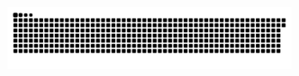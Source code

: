 <picture>
  <source media="(prefers-color-scheme: dark)" srcset="https://raw.githubusercontent.com/MarineHakobyan/MarineHakobyan/61a00326d1908b90a354f3fba82c539c3654495c/github-contribution-grid-snake-dark.svg" />
  <source media="(prefers-color-scheme: light)" srcset="https://raw.githubusercontent.com/MarineHakobyan/MarineHakobyan/61a00326d1908b90a354f3fba82c539c3654495c/github-contribution-grid-snake.svg" />
  <img alt="github-snake" src="https://raw.githubusercontent.com/MarineHakobyan/MarineHakobyan/61a00326d1908b90a354f3fba82c539c3654495c/github-contribution-grid-snake-dark.svg" />
</picture>
